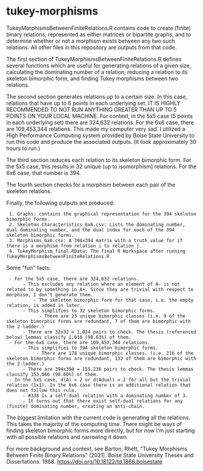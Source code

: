 # tukey-morphisms

TukeyMorphismsBetweenFiniteRelations.R contains code to create (finite) binary relations, represented as either matrices or bipartite graphs, and to determine whether or not a morphism exists between any two such relations. All other files in this repository are outputs from that code. 

The first section of TukeyMorphismsBetweenFiniteRelations.R defines several functions which are useful for generating relations of a given size, calculating the dominating number of a relation, reducing a relation to its skeleton bimorphic form, and finding Tukey morphisms between two relations. 

The second section generates relations up to a certain size. In this case, relations that have up to 6 points in each underlying set. IT IS HIGHLY RECOMMENDED TO NOT RUN ANYTHING GREATER THAN UP TO 5 POINTS ON YOUR LOCAL MACHINE. For context, in the 5x5 case (5 points in each underlying set) there are 324,632 relations. For the 6x6 case, there are 109,453,344 relations. This made my computer very sad. I utilized a High Performance Computing system provided by Boise State University to run this code and produce the associated outputs. (It took approximately 30 hours to run.)

The third section reduces each relation to its skeleton bimorphic form. For the 5x5 case, this results in 32 unique (up to isomorphism) relations. For the 6x6 case, that number is 394.

The fourth section checks for a morphism between each pair of the skeleton relations. 

Finally, the following outputs are produced:

     1. Graphs: contains the graphical representation for the 394 skeleton bimorphic forms.
     2. Skeleton Characteristics_6x6.csv: Lists the dominating number, dual dominating number, and the dual index for each of the 394 skeleton bimorphic forms.
     3. Morphisms_6x6.csv: A 394x394 matrix with a truth value for if there is a morphism from relation i to relation j. 
     4. TukeyMorphism_final.RData: The final R Workspace after running TukeyMorphismsBetweenFiniteRelations.R

Some "fun" facts: 

     - For the 5x5 case, there are 324,632 relations. 
          - This excludes any relation where an element of A- is not related to by something in A+. Since they are trivial with respect to morphism, I don't generate them. 
              - The skeleton bimorphic form for that case, i.e. the empty relation, is added in later.
          - This simplifies to 32 skeleton bimorphic forms.
                - There are 23 unique bimorphic classes (i.e. 9 of the skeleton bimorphic forms are redundant, 7 of them are bimorphic with the 2-ladder.)
          - There are 32x32 = 1,024 pairs to check. The thesis (referenced below) lemmas classify 1,010 (98.63%) of them. 
     - For the 6x6 case, there are 109,453,344 relations. 
          - This simplifies to 394 skeleton bimorphic forms.
               - There are 178 unique bimorphic classes. (i.e. 216 of the skeleton bimorphic forms are redundant, 132 of them are bimorphic with the 2-ladder.)
          - There are 394x394 = 155,236 pairs to check. The thesis lemmas classify 153,066 (98.60%) of them.
     - In the 5x5 case, d(A) = 2 or d(Adual) = 2 for all but the trivial relation (1x1). In the 6x6 case there is an additional relation that does not follow this rule. 
          - #338 is a self-dual relation with a dominating number of 3. 
          - It turns out that there exist self-dual relations for any (finite) dominating number, creating an anti-chain. 

The biggest limitation with the current code is generating all the relations. This takes the majority of the computing time. There might be ways of finding skeleton bimorphic forms more directly, but for now I'm just starting with all possible relations and narrowing it down.

For more background and context, see Barton, Rhett, "Tukey Morphisms Between Finite Binary Relations" (2021). Boise State University Theses and Dissertations. 1868.
https://doi.org/10.18122/td.1868.boisestate
